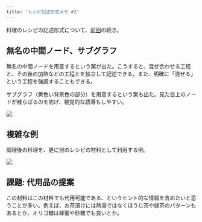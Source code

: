 ```yaml
---
title: 'レシピ記述形式メモ #2'
---
```

料理のレシピの記述形式について、[前回](https://r7kamura.com/articles/2022-05-13-mermaid-recipe-memo)の続き。

無名の中間ノード、サブグラフ
--------------

無名の中間ノードを用意するという案が出た。こうすると、混ぜ合わせる工程と、その後の加熱などの工程とを独立して記述できる。また、明確に「混ぜる」という工程を強調することもできる。

サブグラフ（黄色い背景色の部分）を用意するという案も出た。見た目上のノードが散らばるのを防げ、視覚的な誘導もしやすい。

![](https://lh4.googleusercontent.com/82_KQv3XdH2s_YNSN-wTgpjCDItJQU131CA1Sa47buvqXW2Flr1tC__k7kEHIGCEiK40wvk0kARFYmBtN63JjztvmzCD6Z5UihTko2IXsOrWjzf0JqEFuzKXyhzUTCLepBoizFy8CrxgoH-VjQ)

複雑な例
----

調理後の料理を、更に別のレシピの材料として利用する例。

![](https://lh4.googleusercontent.com/wUZVWo2Wc-GM33oX-pTSEYMT1Gu7YHdRI7wsr_GknTDcb0cChYkp3KUknVM63pHkyvLL_aV5MHKfVqb44cPKerAujdxc-TZB9CgliFIByJ_UspzfWCoDCq_PhIwRGDHqg8jxUkvkxebdAW1Ycg)

課題: 代用品の提案
----------

この材料はこの材料でも代用可能である、というヒント的な情報を含めたいと思うことが多い。例えば、お茶漬けには熱湯ではなくほうじ茶や緑茶のパターンもあるとか、オリゴ糖は蜂蜜や砂糖でも良いとか。
